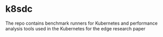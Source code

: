 # k8sdc
The repo contains benchmark runners for Kubernetes 
and performance analysis tools used in the Kubernetes for the 
edge research paper
